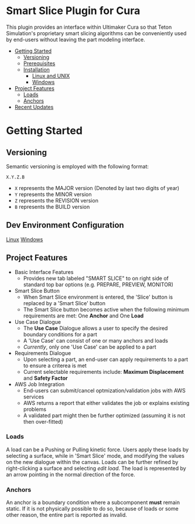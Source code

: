 # Smart Slice Plugin for Cura
This plugin provides an interface within Ultimaker Cura so that Teton Simulation's proprietary
smart slicing algorithms can be conveniently used by end-users without leaving the part modeling interface.

*  [Getting Started](#getting-started)
    * [Versioning](#versioning)
    * [Prerequisites](#prerequisites)
    * [Installation](#installation)
        * [Linux and UNIX](#linux-and-unix)
        * [Windows](#windows)
*   [Project Features](#project-features)
    * [Loads](#loads)
    * [Anchors](#anchors)
*   [Recent Updates](#patch-notes)


# Getting Started

## Versioning

Semantic versioning is employed with the following format:

`X.Y.Z.B`

*  `X` represents the MAJOR version (Denoted by last two digits of year)
*  `Y` represents the MINOR version
*  `Z` represents the REVISION version
*  `B` represents the BUILD version

## Dev Environment Configuration
[Linux](https://github.com/tetonsim/is-cura-ui/wiki/Setup-Dev-Machine-Ubuntu)
[Windows](https://github.com/tetonsim/is-cura-ui/wiki/Setup-Dev-Machine-Windows)

##  Project Features
*  Basic Interface Features
    *  Provides new tab labeled "SMART SLICE" to on right side of standard top bar options (e.g. PREPARE, PREVIEW, MONITOR)
*  Smart Slice Button
    *  When Smart Slice environment is entered, the 'Slice' button is replaced by a 'Smart Slice' button
    *  The Smart Slice button becomes active when the following minimum requirements are met: One **Anchor** and One **Load**
*  Use Case Dialogue
    *  The **Use Case** Dialogue allows a user to specify the desired boundary conditions for a part
    *  A 'Use Case' can consist of one or many anchors and loads
    *  *Currently*, only one 'Use Case' can be applied to a part
*  Requirements Dialogue
    *  Upon selecting a part, an end-user can apply requirements to a part to ensure a criterea is met
    *  Current selectable requirements include: **Maximum Displacement** and **Safety Factor**
*  AWS Job Integration
    *  End-users can submit/cancel optmization/validation jobs with AWS services
    *  AWS returns a report that either validates the job or explains existing problems
    *  A validated part might then be further optimized (assuming it is not then over-fitted)

###  Loads

A load can be a Pushing or Pulling kinetic force.  Users apply these loads by selecting a surface, while in 'Smart Slice' mode,  and modifying the values on the new dialogue within the canvas.  Loads can be further refined by right-clicking a surface and selecting *edit load*.  The load is represented by an arrow pointing in the normal direction of the force.


###  Anchors

An anchor is a boundary condition where a subcomponent **must** remain static.  If it is not physically possible to do so, because of loads or some other reason, the entire part is reported as invalid.

